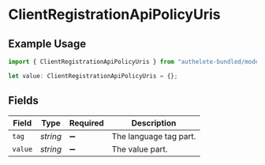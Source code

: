 # ClientRegistrationApiPolicyUris

## Example Usage

```typescript
import { ClientRegistrationApiPolicyUris } from "authelete-bundled/models/operations";

let value: ClientRegistrationApiPolicyUris = {};
```

## Fields

| Field                  | Type                   | Required               | Description            |
| ---------------------- | ---------------------- | ---------------------- | ---------------------- |
| `tag`                  | *string*               | :heavy_minus_sign:     | The language tag part. |
| `value`                | *string*               | :heavy_minus_sign:     | The value part.        |